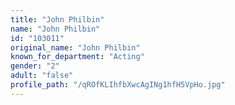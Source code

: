 ```yaml
---
title: "John Philbin"
name: "John Philbin"
id: "103011"
original_name: "John Philbin"
known_for_department: "Acting"
gender: "2"
adult: "false"
profile_path: "/qROfKLIhfbXwcAgINg1hfH5VpHo.jpg"
---
```

